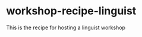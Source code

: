 workshop-recipe-linguist
========================

This is the recipe for hosting a linguist workshop
